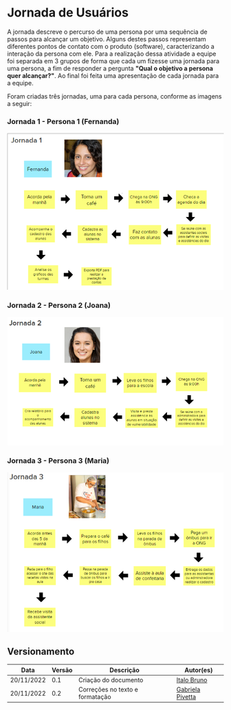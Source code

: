 # Jornada de Usuários

A jornada descreve o percurso de uma persona por uma sequência de passos para alcançar um objetivo. Alguns destes passos representam diferentes pontos de contato com o produto (software), caracterizando a interação da persona com ele. Para a realização dessa atividade a equipe foi separada em 3 grupos de forma que cada um fizesse uma jornada para uma persona, a fim de responder a pergunta **"Qual o objetivo a persona quer alcançar?"**. Ao final foi feita uma apresentação de cada jornada para a equipe.

Foram criadas três jornadas, uma para cada persona, conforme as imagens a seguir:

### Jornada 1 - Persona 1 (Fernanda)

![Jornada de Usuários](../assets/jornada_1.png)

### Jornada 2 - Persona 2 (Joana)
  
![Jornada de Usuários](../assets/jornada_2.png)

### Jornada 3 - Persona 3 (Maria)
  
![Jornada de Usuários](../assets/jornada_3.png)

## Versionamento

| Data | Versão | Descrição | Autor(es) |
|------|--------|-----------|-----------|
| 20/11/2022 | 0.1 | Criação do documento | [Italo Bruno](https://github.com/ItaloBrunoM) |
| 20/11/2022 | 0.2 | Correções no texto e formatação | [Gabriela Pivetta](https://github.com/gabrielapivetta) |